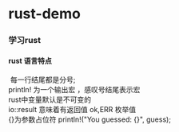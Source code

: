 # rust-demo
### 学习rust

#### rust 语言特点

​    每一行结尾都是分号;  
​    println! 为一个输出宏 ，感叹号结尾表示宏  
​    rust中变量默认是不可变的  
​    io::result 意味着有返回值 ok,ERR 枚举值  
​    {}为参数占位符  println!("You guessed: {}", guess);  

